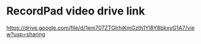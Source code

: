 # RecordPad video drive link
https://drive.google.com/file/d/1em707ZTGlrhiKmGzth1Yl8Y8bkxyG1A7/view?usp=sharing

